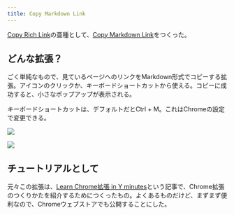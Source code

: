 ```yaml
---
title: Copy Markdown Link
---
```

[Copy Rich Link](https://chrome.google.com/webstore/detail/copy-rich-link/hikiamlgpdcabppakpmemaofmkgknpea)の亜種として、[Copy Markdown Link](https://chrome.google.com/webstore/detail/copy-markdown-link/gkceaaphhbeanfciglgpffnncfpipjpa)をつくった。

どんな拡張？
------

ごく単純なもので、見ているページへのリンクをMarkdown形式でコピーする拡張。アイコンのクリックか、キーボードショートカットから使える。コピーに成功すると、小さなポップアップが表示される。

キーボードショートカットは、デフォルトだとCtrl + M。これはChromeの設定で変更できる。

![](https://lh6.googleusercontent.com/k4ZTVxTnKwPktJ93DVVaMXWjFVAYA970jyZEhCF5ZoNDM-_XHvMrhglKchNcb0kfDuWX4_09Ku7me9vbHv8bT3uL1wVpJ-QBITjDFhXT24UmVaS-OmMRSKpIG6rzpPSVVIrQNiBmqTJGe_-gBYrNc_a1-o5WIsfD2h_P5LD-0FxMwpTmmhPVhJ-sN0N9)

![](https://lh5.googleusercontent.com/rH3OGRVx-ybkfKftgqCo7ockuMV3f2kIhAZMH0rgAHamCLiIArdB2JOgEeUPVXs3Y4XhsyHAP4evmUetEUZpLQrCcuM-mwMK6MRZS12m54uMwToR85YmbBaTiO4-BSFzoY9ezlIYq3LG7qWJw66-iw0PRNmIFcAIhspFTeKcxLORBnKET1fgtuERlJsB)

チュートリアルとして
----------

元々この拡張は、[Learn Chrome拡張 in Y minutes](https://r7kamura.com/articles/2022-05-18-learn-chrome-extention-in-y-minutes)という記事で、Chrome拡張のつくりかたを紹介するためにつくったもの。よくあるものだけど、まずまず便利なので、Chromeウェブストアでも公開することにした。
